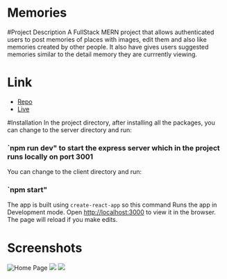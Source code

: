 # Memories

#Project Description
A FullStack MERN project that allows authenticated users to post memories of places with images, edit them and also like memories created by other people. It also have gives
users suggested memories similar to the detail memory they are currrently viewing. 

# Link
- [Repo](https://github.com/MikeReal116/Memories> "<Memories app> Repo")
- [Live](<https://kwakumemories.netlify.app/memories> "Live View")

#Installation
In the project directory, after installing all the packages, you can change to the server directory and run:

### `npm run dev" to start the express server which in the project runs locally on port 3001

You can change to the client directory and run:
### `npm start" 
The app is built using `create-react-app` so this command Runs the app in Development mode. Open [http://localhost:3000](http://localhost:3000) to view it in the browser. 
The page will reload if you make edits.

# Screenshots
![Home Page](https://i.ibb.co/VSVtzJC/Capture.jpg "Home Page")
![](https://i.ibb.co/vqwBP7B/Capture3.jpg)
![](https://i.ibb.co/DzPDXtN/Capture2.jpg)
